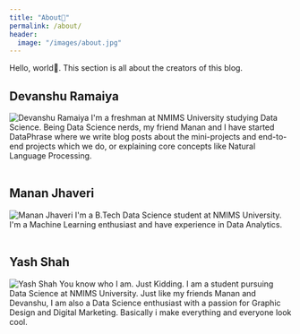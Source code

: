 ```yaml
---
title: "About👦"
permalink: /about/
header:
  image: "/images/about.jpg"
---
```


Hello, world👋. This section is all about the creators of this blog.

## Devanshu Ramaiya
<img src="{{ site.url }}{{ site.baseurl }}/images/devanshu.jpg" alt="Devanshu Ramaiya">
I'm a freshman at NMIMS University studying Data Science. Being Data Science nerds, my friend Manan and I have started DataPhrase where we write blog posts about the mini-projects and end-to-end projects which we do, or explaining core concepts like Natural Language Processing.
<br>
<br>
<a href="https://github.com/devanshu125" style="font-size: 36px;color:black;text-decoration: none">
<i  class="icon fab fa-fw fa-github"></i>
</a>
<a href="https://drive.google.com/file/d/1Rq1BHNK1PdFI4RxcMQOH16F5g5TEoT2j/view?usp=sharing"  style="font-size: 36px;text-decoration: none">
<i class="icon fas fa-fw fa-link"></i>
</a>
<a href="https://linkedin.com/in/devanshu125" style="font-size: 36px;text-decoration: none">
<i class="icon fab fa-fw fa-linkedin-in"></i>
</a>

## Manan Jhaveri
<img src="{{ site.url }}{{ site.baseurl }}/images/manan.jpg" alt="Manan Jhaveri">
I'm a B.Tech Data Science student at NMIMS University. I'm a Machine Learning enthusiast and have experience in Data Analytics.
<br>
<br>
<a href="https://github.com/mananjhaveri" style="font-size: 36px;color:black;text-decoration: none">
<i  class="icon fab fa-fw fa-github"></i>
</a>
<a href="https://drive.google.com/file/d/1QFCEtS4AdY5MxrIZuqbazJfhiNMh7TX8/view?usp=sharing" style="font-size: 36px;text-decoration: none">
<i class="icon fas fa-fw fa-link"></i>
</a>
<a href="https://www.linkedin.com/in/manan-jhaveri-07976b159/" style="font-size: 36px;text-decoration: none">
<i class="icon fab fa-fw fa-linkedin-in"></i>
</a>

## Yash Shah
<img src="{{ site.url }}{{ site.baseurl }}/images/yash.png" alt="Yash Shah">
You know who I am. Just Kidding. I am a student pursuing Data Science at NMIMS University. Just like my friends Manan and Devanshu, I am also a Data Science enthusiast with a passion for Graphic Design and Digital Marketing. Basically i make everything and everyone look cool.
<br>
<br>
<a href="https://github.com/yash161101" style="font-size: 36px;color:black;text-decoration: none">
<i  class="icon fab fa-fw fa-github"></i>
</a>
<a href="https://www.linkedin.com/in/yash-shah161101/" style="font-size: 36px;text-decoration: none">
<i class="icon fas fa-fw fa-link"></i>
</a>
<a href="https://www.linkedin.com/in/yash-shah161101/" style="font-size: 36px;text-decoration: none">
<i class="icon fab fa-fw fa-linkedin-in"></i>
</a>

